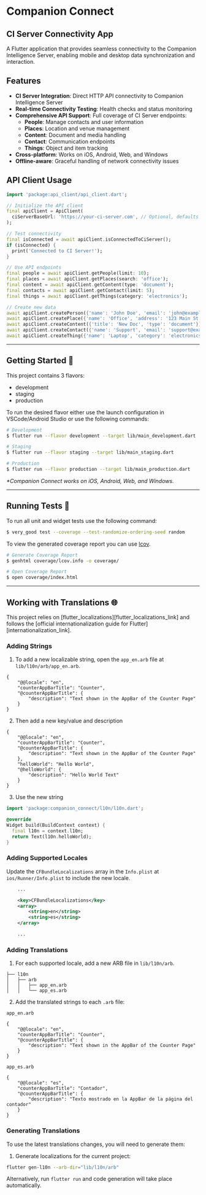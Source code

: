 # Companion Connect

## CI Server Connectivity App

A Flutter application that provides seamless connectivity to the Companion Intelligence Server, enabling mobile and desktop data synchronization and interaction.

## Features

- **CI Server Integration**: Direct HTTP API connectivity to Companion Intelligence Server
- **Real-time Connectivity Testing**: Health checks and status monitoring
- **Comprehensive API Support**: Full coverage of CI Server endpoints:
  - **People**: Manage contacts and user information
  - **Places**: Location and venue management
  - **Content**: Document and media handling
  - **Contact**: Communication endpoints
  - **Things**: Object and item tracking
- **Cross-platform**: Works on iOS, Android, Web, and Windows
- **Offline-aware**: Graceful handling of network connectivity issues

## API Client Usage

```dart
import 'package:api_client/api_client.dart';

// Initialize the API client
final apiClient = ApiClient(
  ciServerBaseUrl: 'https://your-ci-server.com', // Optional, defaults to official server
);

// Test connectivity
final isConnected = await apiClient.isConnectedToCiServer();
if (isConnected) {
  print('Connected to CI Server!');
}

// Use API endpoints
final people = await apiClient.getPeople(limit: 10);
final places = await apiClient.getPlaces(search: 'office');
final content = await apiClient.getContent(type: 'document');
final contacts = await apiClient.getContact(limit: 5);
final things = await apiClient.getThings(category: 'electronics');

// Create new data
await apiClient.createPerson({'name': 'John Doe', 'email': 'john@example.com'});
await apiClient.createPlace({'name': 'Office', 'address': '123 Main St'});
await apiClient.createContent({'title': 'New Doc', 'type': 'document'});
await apiClient.createContact({'name': 'Support', 'email': 'support@example.com'});
await apiClient.createThing({'name': 'Laptop', 'category': 'electronics'});
```
---

## Getting Started 🚀

This project contains 3 flavors:

- development
- staging
- production

To run the desired flavor either use the launch configuration in VSCode/Android Studio or use the following commands:

```sh
# Development
$ flutter run --flavor development --target lib/main_development.dart

# Staging
$ flutter run --flavor staging --target lib/main_staging.dart

# Production
$ flutter run --flavor production --target lib/main_production.dart
```

_\*Companion Connect works on iOS, Android, Web, and Windows._

---

## Running Tests 🧪

To run all unit and widget tests use the following command:

```sh
$ very_good test --coverage --test-randomize-ordering-seed random
```

To view the generated coverage report you can use [lcov](https://github.com/linux-test-project/lcov).

```sh
# Generate Coverage Report
$ genhtml coverage/lcov.info -o coverage/

# Open Coverage Report
$ open coverage/index.html
```

---

## Working with Translations 🌐

This project relies on [flutter_localizations][flutter_localizations_link] and follows the [official internationalization guide for Flutter][internationalization_link].

### Adding Strings

1. To add a new localizable string, open the `app_en.arb` file at `lib/l10n/arb/app_en.arb`.

```arb
{
    "@@locale": "en",
    "counterAppBarTitle": "Counter",
    "@counterAppBarTitle": {
        "description": "Text shown in the AppBar of the Counter Page"
    }
}
```

2. Then add a new key/value and description

```arb
{
    "@@locale": "en",
    "counterAppBarTitle": "Counter",
    "@counterAppBarTitle": {
        "description": "Text shown in the AppBar of the Counter Page"
    },
    "helloWorld": "Hello World",
    "@helloWorld": {
        "description": "Hello World Text"
    }
}
```

3. Use the new string

```dart
import 'package:companion_connect/l10n/l10n.dart';

@override
Widget build(BuildContext context) {
  final l10n = context.l10n;
  return Text(l10n.helloWorld);
}
```

### Adding Supported Locales

Update the `CFBundleLocalizations` array in the `Info.plist` at `ios/Runner/Info.plist` to include the new locale.

```xml
    ...

    <key>CFBundleLocalizations</key>
	<array>
		<string>en</string>
		<string>es</string>
	</array>

    ...
```

### Adding Translations

1. For each supported locale, add a new ARB file in `lib/l10n/arb`.

```
├── l10n
│   ├── arb
│   │   ├── app_en.arb
│   │   └── app_es.arb
```

2. Add the translated strings to each `.arb` file:

`app_en.arb`

```arb
{
    "@@locale": "en",
    "counterAppBarTitle": "Counter",
    "@counterAppBarTitle": {
        "description": "Text shown in the AppBar of the Counter Page"
    }
}
```

`app_es.arb`

```arb
{
    "@@locale": "es",
    "counterAppBarTitle": "Contador",
    "@counterAppBarTitle": {
        "description": "Texto mostrado en la AppBar de la página del contador"
    }
}
```

### Generating Translations

To use the latest translations changes, you will need to generate them:

1. Generate localizations for the current project:

```sh
flutter gen-l10n --arb-dir="lib/l10n/arb"
```

Alternatively, run `flutter run` and code generation will take place automatically.
 
